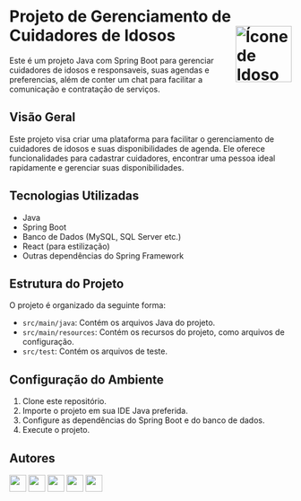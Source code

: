 # Projeto de Gerenciamento de Cuidadores de Idosos <img align="right" src="https://conselhos.ibiuna.sp.gov.br/wp-content/uploads/2021/06/CMDI-1.png" alt="Ícone de Idoso" width="100">

Este é um projeto Java com Spring Boot para gerenciar cuidadores de idosos e responsaveis, suas agendas e preferencias, além de conter um chat para facilitar a comunicação e contratação de serviços.

## Visão Geral

Este projeto visa criar uma plataforma para facilitar o gerenciamento de cuidadores de idosos e suas disponibilidades de agenda. Ele oferece funcionalidades para cadastrar cuidadores, encontrar uma pessoa ideal rapidamente e gerenciar suas disponibilidades.

## Tecnologias Utilizadas

- Java
- Spring Boot
- Banco de Dados (MySQL, SQL Server etc.)
- React (para estilização)
- Outras dependências do Spring Framework

## Estrutura do Projeto

O projeto é organizado da seguinte forma:

- `src/main/java`: Contém os arquivos Java do projeto.
- `src/main/resources`: Contém os recursos do projeto, como arquivos de configuração.
- `src/test`: Contém os arquivos de teste.

## Configuração do Ambiente

1. Clone este repositório.
2. Importe o projeto em sua IDE Java preferida.
3. Configure as dependências do Spring Boot e do banco de dados.
4. Execute o projeto.


## Autores


[<img src="https://image.flaticon.com/icons/png/512/25/25231.png" width="30">](https://github.com/MarianaNdO)
[<img src="https://image.flaticon.com/icons/png/512/25/25231.png" width="30">](https://github.com/Gustavo-s-machado)
[<img src="https://image.flaticon.com/icons/png/512/25/25231.png" width="30">](https://github.com/jordana983)
[<img src="https://image.flaticon.com/icons/png/512/25/25231.png" width="30">](https://github.com/Rafaxx18)
[<img src="https://image.flaticon.com/icons/png/512/25/25231.png" width="30">](https://github.com/igo-vie)


